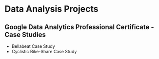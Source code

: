 # Data Analysis Projects
## Google Data Analytics Professional Certificate - Case Studies
* Bellabeat Case Study
* Cyclistic Bike-Share Case Study
